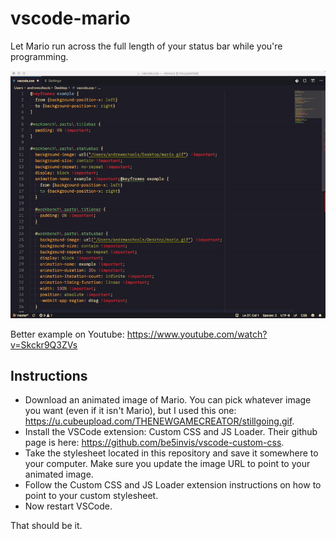 # vscode-mario
Let Mario run across the full length of your status bar while you're programming.

![Alt text](MarioCode.gif)

Better example on Youtube: https://www.youtube.com/watch?v=Skckr9Q3ZVs

## Instructions

- Download an animated image of Mario.  You can pick whatever image you want (even if it isn't Mario), but I used this one: https://u.cubeupload.com/THENEWGAMECREATOR/stillgoing.gif.  
- Install the VSCode extension: Custom CSS and JS Loader.  Their github page is here: https://github.com/be5invis/vscode-custom-css.
- Take the stylesheet located in this repository and save it somewhere to your computer. Make sure you update the image URL to point to your animated image. 
- Follow the Custom CSS and JS Loader extension instructions on how to point to your custom stylesheet.  
- Now restart VSCode.

That should be it.
